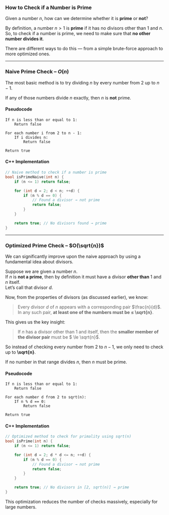 ### How to Check if a Number is Prime

Given a number $n$, how can we determine whether it is **prime** or **not**?

By definition, a number $n > 1$ is **prime** if it has no divisors other than $1$ and $n$.  
So, to check if a number is prime, we need to make sure that **no other number divides it**.

There are different ways to do this — from a simple brute-force approach to more optimized ones.

---

### Naive Prime Check – $O(n)$

The most basic method is to try dividing $n$ by every number from $2$ up to $n - 1$.

If any of those numbers divide $n$ exactly, then $n$ is **not** prime.

#### Pseudocode

```
If n is less than or equal to 1:
    Return false

For each number i from 2 to n - 1:
    If i divides n:
        Return false

Return true
```

#### C++ Implementation

```cpp
// Naive method to check if a number is prime
bool isPrimeNaive(int n) {
    if (n <= 1) return false;

    for (int d = 2; d < n; ++d) {
        if (n % d == 0) {
            // Found a divisor → not prime
            return false;
        }
    }

    return true; // No divisors found → prime
}
```

---

### Optimized Prime Check – $O(\sqrt{n})$

We can significantly improve upon the naive approach by using a fundamental idea about divisors.

Suppose we are given a number $n$.  
If $n$ is **not a prime**, then by definition it must have a divisor **other than** $1$ and $n$ itself.  
Let’s call that divisor $d$.

Now, from the properties of divisors (as discussed earlier), we know:

> Every divisor $d$ of $n$ appears with a corresponding pair $\frac{n}{d}$.  
> In any such pair, **at least one of the numbers must be ≤ \sqrt{n}**.

This gives us the key insight:

> If $n$ has a divisor other than 1 and itself, then the **smaller member of the divisor pair** must be $ \le \sqrt{n}$.

So instead of checking every number from $2$ to $n - 1$, we only need to check up to **\sqrt{n}**.

If no number in that range divides $n$, then $n$ must be prime.

#### Pseudocode

```
If n is less than or equal to 1:
    Return false

For each number d from 2 to sqrt(n):
    If n % d == 0:
        Return false

Return true
```

#### C++ Implementation

```cpp
// Optimized method to check for primality using sqrt(n)
bool isPrime(int n) {
    if (n <= 1) return false;

    for (int d = 2; d * d <= n; ++d) {
        if (n % d == 0) {
            // Found a divisor → not prime
            return false;
        }
    }

    return true; // No divisors in [2, sqrt(n)] → prime
}
```

This optimization reduces the number of checks massively, especially for large numbers.